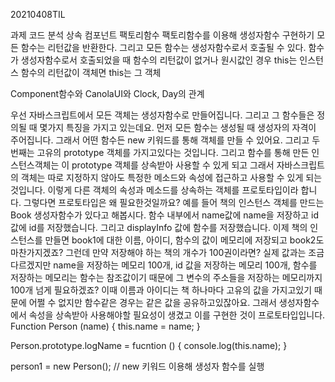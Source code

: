 20210408TIL

과제 코드 분석
상속
컴포넌트
팩토리함수
팩토리함수를 이용해 생성자함수 구현하기
모든 함수는 리턴값을 반환한다.
그리고 모든 함수는 생성자함수로서 호출될 수 있다.
함수가 생성자함수로서 호출되었을 때 
함수의 리턴값이 없거나 원시값인 경우 this는 인스턴스
함수의 리턴값이 객체면 this는 그 객체

Component함수와 CanolaUI와 Clock, Day의 관계

우선 자바스크립트에서 모든 객체는 생성자함수로 만들어집니다.
그리고 그 함수들은 정의될 때 몇가지 특징을 가지고 있는데요.
먼저 모든 함수는 생성될 때 생성자의 자격이 주어집니다. 그래서 어떤 함수든 new 키워드를 통해 객체를 만들 수 있어요.
그리고 두 번째는 고유의 prototype 객체를 가지고있다는 것입니다. 
그리고 함수를 통해 만든 인스턴스객체는 이 prototype 객체를 상속받아 사용할 수 있게 되고 그래서 자바스크립트의 객체는 따로 지정하지 않아도 특정한 메소드와 속성에 접근하고 사용할 수 있게 되는 것입니다.
이렇게 다른 객체의 속성과 메소드를 상속하는 객체를 프로토타입이라 합니다.
그렇다면 프로토타입은 왜 필요한것일까요?
예를 들어 책의 인스턴스 객체를 만드는 Book 생성자함수가 있다고 해봅시다.
함수 내부에서 name값에 name을 저장하고 id 값에 id를 저장했습니다. 그리고 displayInfo 값에 함수를 저장했습니다. 
이제 책의 인스턴스를 만들면 book1에 대한 이름, 아이디, 함수의 값이 메모리에 저장되고 book2도 마찬가지겠죠?
그런데 만약 저장해야 하는 책의 개수가 100권이라면? 실제 값과는 조금 다르겠지만 name을 저장하는 메모리 100개, id 값을 저장하는 메모리 100개, 함수를 저장하는 메모리는 함수는 참조값이기 때문에 그 변수의 주소들을 저장하는 메모리까지 100개 넘게 필요하겠죠? 
이때 이름과 아이디는 책 하나마다 고유의 값을 가지고있기 때문에 어쩔 수 없지만 함수같은 경우는 같은 값을 공유하고있잖아요. 그래서 생성자함수에서 속성을 상속받아 사용해야할 필요성이 생겼고 이를 구현한 것이 프로토타입입니다.
Function Person (name) {
  this.name = name;
}

Person.prototype.logName = fucntion () {
  console.log(this.name);
}

person1 = new Person(); // new 키워드 이용해 생성자 함수를 실행


